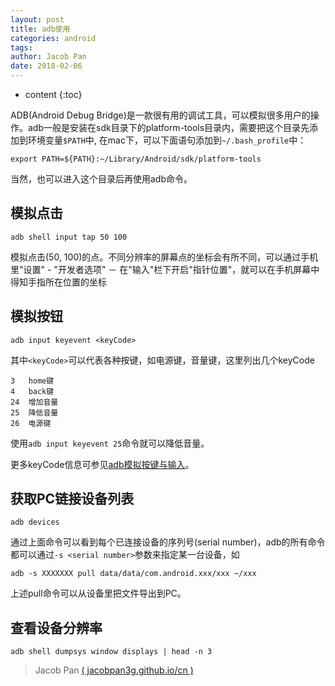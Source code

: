 ```yaml
---
layout: post
title: adb使用
categories: android
tags: 
author: Jacob Pan
date: 2018-02-06
---
```


* content
{:toc}


ADB(Android Debug Bridge)是一款很有用的调试工具，可以模拟很多用户的操作。adb一般是安装在sdk目录下的platform-tools目录内，需要把这个目录先添加到环境变量`$PATH`中, 在mac下，可以下面语句添加到`~/.bash_profile`中：

```
export PATH=${PATH}:~/Library/Android/sdk/platform-tools
```

当然，也可以进入这个目录后再使用adb命令。


## 模拟点击

```
adb shell input tap 50 100
```
模拟点击(50, 100)的点。不同分辨率的屏幕点的坐标会有所不同，可以通过手机里"设置" - "开发者选项" － 在"输入"栏下开启"指针位置"，就可以在手机屏幕中得知手指所在位置的坐标


## 模拟按钮

```
adb input keyevent <keyCode>
```
其中`<keyCode>`可以代表各种按键，如电源键，音量键，这里列出几个keyCode

```
3   home键
4   back键
24  增加音量
25  降低音量
26  电源键 
```

使用`adb input keyevent 25`命令就可以降低音量。

更多keyCode信息可参见[adb模拟按键与输入](https://www.cnblogs.com/lybolg/p/7308745.html)。


## 获取PC链接设备列表

```
adb devices
```

通过上面命令可以看到每个已连接设备的序列号(serial number)，adb的所有命令都可以通过`-s <serial number>`参数来指定某一台设备，如

```
adb -s XXXXXXX pull data/data/com.android.xxx/xxx ~/xxx
```
上述pull命令可以从设备里把文件导出到PC。


## 查看设备分辨率

```
adb shell dumpsys window displays | head -n 3
```


> Jacob Pan [( jacobpan3g.github.io/cn )](http://jacobpan3g.github.io/cn)

